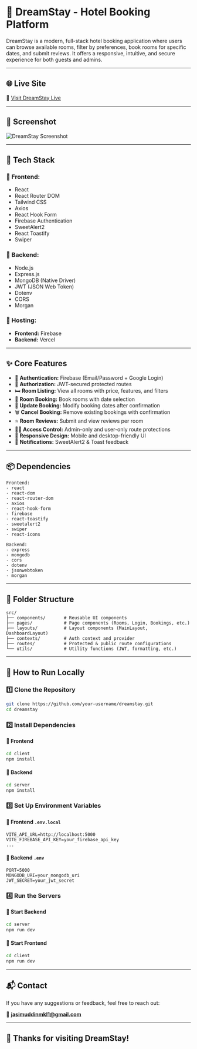 # 🏨 DreamStay - Hotel Booking Platform

DreamStay is a modern, full-stack hotel booking application where users can browse available rooms, filter by preferences, book rooms for specific dates, and submit reviews. It offers a responsive, intuitive, and secure experience for both guests and admins.

---

## 🌐 Live Site

🔗 [Visit DreamStay Live](https://dreamstay-42147.web.app/)

---

## 📸 Screenshot



![DreamStay Screenshot](https://drive.google.com/file/d/1HoQfT_pUa4weSWq8GOxxKOPktQ4rZb6v/view?usp=sharing)

---

## 🧰 Tech Stack

### 🔷 Frontend:
- React
- React Router DOM
- Tailwind CSS
- Axios
- React Hook Form
- Firebase Authentication
- SweetAlert2
- React Toastify
- Swiper

### 🔷 Backend:
- Node.js
- Express.js
- MongoDB (Native Driver)
- JWT (JSON Web Token)
- Dotenv
- CORS
- Morgan

### 🔷 Hosting:
- **Frontend:** Firebase  
- **Backend:** Vercel

---

## ✨ Core Features

- 🔐 **Authentication:** Firebase (Email/Password + Google Login)
- 🔑 **Authorization:** JWT-secured protected routes
- 🛏 **Room Listing:** View all rooms with price, features, and filters
- 📅 **Room Booking:** Book rooms with date selection
- 🔄 **Update Booking:** Modify booking dates after confirmation
- 🗑 **Cancel Booking:** Remove existing bookings with confirmation
- ⭐ **Room Reviews:** Submit and view reviews per room
- 🧑‍💻 **Access Control:** Admin-only and user-only route protections
- 📱 **Responsive Design:** Mobile and desktop-friendly UI
- 🔔 **Notifications:** SweetAlert2 & Toast feedback

---

## 📦 Dependencies

```
Frontend:
- react
- react-dom
- react-router-dom
- axios
- react-hook-form
- firebase
- react-toastify
- sweetalert2
- swiper
- react-icons

Backend:
- express
- mongodb
- cors
- dotenv
- jsonwebtoken
- morgan
```

---

## 📁 Folder Structure

```
src/
├── components/       # Reusable UI components
├── pages/            # Page components (Rooms, Login, Bookings, etc.)
├── layouts/          # Layout components (MainLayout, DashboardLayout)
├── contexts/         # Auth context and provider
├── routes/           # Protected & public route configurations
└── utils/            # Utility functions (JWT, formatting, etc.)
```

---

## 🧪 How to Run Locally

### 1️⃣ Clone the Repository

```bash
git clone https://github.com/your-username/dreamstay.git
cd dreamstay
```

### 2️⃣ Install Dependencies

#### 🔹 Frontend
```bash
cd client
npm install
```

#### 🔹 Backend
```bash
cd server
npm install
```

### 3️⃣ Set Up Environment Variables

#### 🔹 Frontend `.env.local`

```env
VITE_API_URL=http://localhost:5000
VITE_FIREBASE_API_KEY=your_firebase_api_key
...
```

#### 🔹 Backend `.env`

```env
PORT=5000
MONGODB_URI=your_mongodb_uri
JWT_SECRET=your_jwt_secret
```

### 4️⃣ Run the Servers

#### 🔹 Start Backend

```bash
cd server
npm run dev
```

#### 🔹 Start Frontend

```bash
cd client
npm run dev
```

---

## 📬 Contact

If you have any suggestions or feedback, feel free to reach out:

📧 **jasimuddinmkl1@gmail.com**

---

## 🙏 Thanks for visiting DreamStay!
